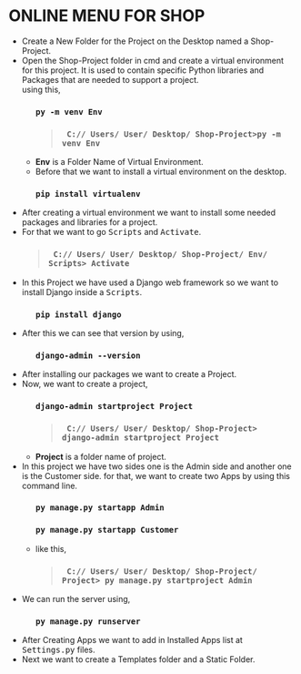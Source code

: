 <h1>ONLINE MENU FOR SHOP</h1>
<ul type="disc">
  <li>Create a New Folder for the Project on the Desktop named a Shop-Project.</li>
  <li>Open the Shop-Project folder in cmd and create a virtual environment for this project. It is used to contain specific Python libraries and Packages that are needed to support a project.<br>
  using this,
    <ul>
      <h3><code>py -m venv <span title="folder name">Env</span></code></h3>
      <div>
          <h3><blockquote><code> C:// Users/ User/ Desktop/ Shop-Project>py -m venv Env </code></blockquote></h3>
      </div>
      <li><b>Env</b> is a Folder Name of Virtual Environment.</li>
      <li>Before that we want to install a virtual environment on the desktop. <br><h3> <code>pip install virtualenv</code></h3></li>
    </ul>
    </li>
    <li>After creating a virtual environment we want to install some needed packages and libraries for a project.</li>
    <li>For that we want to go <tt>Scripts</tt> and <tt>Activate</tt>.</li>
    <div>
      <h3><blockquote><code> C:// Users/ User/ Desktop/ Shop-Project/ Env/ Scripts> Activate </code></blockquote></h3>
    </div>
  <li>In this Project we have used a Django web framework so we want to install Django inside a <tt>Scripts</tt>.</li>
  <ul>
    <h3><code>pip install django</code></h3>
  </ul>
<li>After this we can see that version by using,</li>
  <ul>
    <h3><code>django-admin --version</code></h3>
  </ul>
<li>After installing our packages we want to create a Project.</li>
<li>Now, we want to create a project,</li>
  <ul>
    <h3><code>django-admin startproject <span title="folder name">Project</span></code></h3>
    <h3><blockquote><code> C:// Users/ User/ Desktop/ Shop-Project> django-admin startproject Project </code></blockquote></h3>
    <li><b>Project</b> is a folder name of project.</li>
  </ul>
<li>In this project we have two sides one is the Admin side and another one is the Customer side. for that, we want to create two Apps by using this command line.</li>
  <ul>
    <h3><code>py manage.py startapp <span title="folder name">Admin</span></code></h3>
    <h3><code>py manage.py startapp <span title="folder name">Customer</span></code></h3>
    <li>like this,</li>
    <h3><blockquote><code> C:// Users/ User/ Desktop/ Shop-Project/ Project> py manage.py startproject Admin </code></blockquote></h3>
  </ul>

<li>We can run the server using,</li>
 <ul>
   <h3><code>py manage.py runserver</code></h3>
 </ul>
 <li>After Creating Apps we want to add in Installed Apps list at <tt>Settings.py</tt> files.</li>
 <li>Next we want to create a Templates folder and a Static Folder.</li>
</ul>
